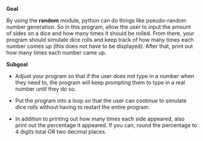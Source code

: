 **Goal**

By using the **random** module, python can do things like pseudo-random number generation.  So in this program, allow the user to input the amount of sides on a dice and how many times it should be rolled.  From there, your program should simulate dice rolls and keep track of how many times each number comes up (this does not have to be displayed).  After that, print out how many times each number came up.

**Subgoal**

* Adjust your program so that if the user does not type in a number when they need to, the program will keep prompting them to type in a real number until they do so.

* Put the program into a loop so that the user can continue to simulate dice rolls without having to restart the entire program.

* In addition to printing out how many times each side appeared, also print out the percentage it appeared.  If you can, round the percentage to 4 digits total OR two decimal places.
